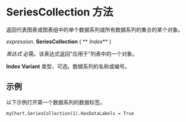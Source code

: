 
# SeriesCollection 方法

返回代表图表或图表组中的单个数据系列或所有数据系列的集合的某个对象。

 _expression_. **SeriesCollection** ( ** _Index_** )

 _表达式_ 必需。该表达式返回"应用于"列表中的一个对象。

 **Index** **Variant** 类型，可选。数据系列的名称或编号。

## 示例

以下示例打开第一个数据系列的数据标签。


```
myChart.SeriesCollection(1).HasDataLabels = True
```

